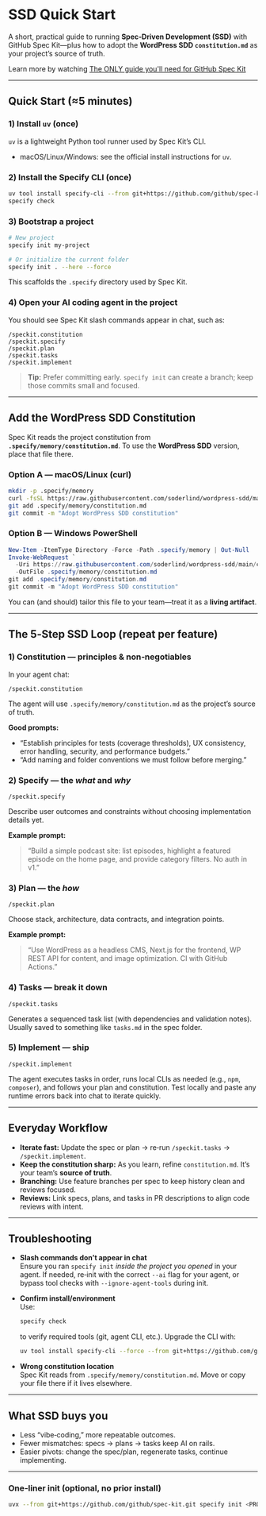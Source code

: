 # SSD Quick Start

A short, practical guide to running **Spec‑Driven Development (SSD)** with GitHub Spec Kit—plus how to adopt the **WordPress SDD `constitution.md`** as your project’s source of truth.

Learn more by watching [The ONLY guide you'll need for GitHub Spec Kit](https://www.youtube.com/watch?v=a9eR1xsfvHg)

---

## Quick Start (≈5 minutes)

### 1) Install `uv` (once)
`uv` is a lightweight Python tool runner used by Spec Kit’s CLI.
- macOS/Linux/Windows: see the official install instructions for `uv`.

### 2) Install the Specify CLI (once)
```bash
uv tool install specify-cli --from git+https://github.com/github/spec-kit.git
specify check
```

### 3) Bootstrap a project
```bash
# New project
specify init my-project

# Or initialize the current folder
specify init . --here --force
```
This scaffolds the `.specify` directory used by Spec Kit.

### 4) Open your AI coding agent in the project
You should see Spec Kit slash commands appear in chat, such as:
```
/speckit.constitution
/speckit.specify
/speckit.plan
/speckit.tasks
/speckit.implement
```

> **Tip:** Prefer committing early. `specify init` can create a branch; keep those commits small and focused.

---

## Add the WordPress SDD Constitution

Spec Kit reads the project constitution from **`.specify/memory/constitution.md`**. To use the **WordPress SDD** version, place that file there.

### Option A — macOS/Linux (curl)
```bash
mkdir -p .specify/memory
curl -fsSL https://raw.githubusercontent.com/soderlind/wordpress-sdd/main/constitution.md   -o .specify/memory/constitution.md
git add .specify/memory/constitution.md
git commit -m "Adopt WordPress SDD constitution"
```

### Option B — Windows PowerShell
```powershell
New-Item -ItemType Directory -Force -Path .specify/memory | Out-Null
Invoke-WebRequest `
  -Uri https://raw.githubusercontent.com/soderlind/wordpress-sdd/main/constitution.md `
  -OutFile .specify/memory/constitution.md
git add .specify/memory/constitution.md
git commit -m "Adopt WordPress SDD constitution"
```

You can (and should) tailor this file to your team—treat it as a **living artifact**.

---

## The 5‑Step SSD Loop (repeat per feature)

### 1) Constitution — principles & non‑negotiables
In your agent chat:
```
/speckit.constitution
```
The agent will use `.specify/memory/constitution.md` as the project’s source of truth.

**Good prompts:**
- “Establish principles for tests (coverage thresholds), UX consistency, error handling, security, and performance budgets.”
- “Add naming and folder conventions we must follow before merging.”

### 2) Specify — the *what* and *why*
```
/speckit.specify
```
Describe user outcomes and constraints without choosing implementation details yet.

**Example prompt:**
> “Build a simple podcast site: list episodes, highlight a featured episode on the home page, and provide category filters. No auth in v1.”

### 3) Plan — the *how*
```
/speckit.plan
```
Choose stack, architecture, data contracts, and integration points.

**Example prompt:**
> “Use WordPress as a headless CMS, Next.js for the frontend, WP REST API for content, and image optimization. CI with GitHub Actions.”

### 4) Tasks — break it down
```
/speckit.tasks
```
Generates a sequenced task list (with dependencies and validation notes). Usually saved to something like `tasks.md` in the spec folder.

### 5) Implement — ship
```
/speckit.implement
```
The agent executes tasks in order, runs local CLIs as needed (e.g., `npm`, `composer`), and follows your plan and constitution. Test locally and paste any runtime errors back into chat to iterate quickly.

---

## Everyday Workflow

- **Iterate fast:** Update the spec or plan → re‑run `/speckit.tasks` → `/speckit.implement`.
- **Keep the constitution sharp:** As you learn, refine `constitution.md`. It’s your team’s **source of truth**.
- **Branching:** Use feature branches per spec to keep history clean and reviews focused.
- **Reviews:** Link specs, plans, and tasks in PR descriptions to align code reviews with intent.

---

## Troubleshooting

- **Slash commands don’t appear in chat**  
  Ensure you ran `specify init` *inside the project you opened* in your agent. If needed, re‑init with the correct `--ai` flag for your agent, or bypass tool checks with `--ignore-agent-tools` during init.

- **Confirm install/environment**  
  Use:
  ```bash
  specify check
  ```
  to verify required tools (git, agent CLI, etc.). Upgrade the CLI with:
  ```bash
  uv tool install specify-cli --force --from git+https://github.com/github/spec-kit.git
  ```

- **Wrong constitution location**  
  Spec Kit reads from `.specify/memory/constitution.md`. Move or copy your file there if it lives elsewhere.

---

## What SSD buys you

- Less “vibe‑coding,” more repeatable outcomes.
- Fewer mismatches: specs → plans → tasks keep AI on rails.
- Easier pivots: change the spec/plan, regenerate tasks, continue implementing.

---

### One‑liner init (optional, no prior install)
```bash
uvx --from git+https://github.com/github/spec-kit.git specify init <PROJECT_NAME>
```
